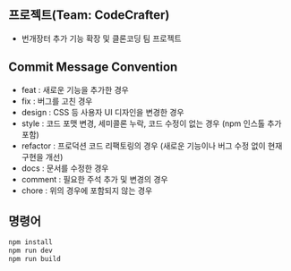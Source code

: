 ## 프로젝트(Team: CodeCrafter)
- 번개장터 추가 기능 확장 및 클론코딩 팀 프로젝트


## Commit Message Convention
- feat : 새로운 기능을 추가한 경우
- fix : 버그를 고친 경우
- design : CSS 등 사용자 UI 디자인을 변경한 경우
- style : 코드 포맷 변경, 세미콜론 누락, 코드 수정이 없는 경우 (npm 인스톨 추가 포함)
- refactor : 프로덕션 코드 리팩토링의 경우 (새로운 기능이나 버그 수정 없이 현재 구현을 개선)
- docs : 문서를 수정한 경우
- comment : 필요한 주석 추가 및 변경의 경우
- chore : 위의 경우에 포함되지 않는 경우


## 명령어

```bash
npm install 
npm run dev
npm run build
```
